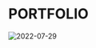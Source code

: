 # PORTFOLIO

![2022-07-29](https://user-images.githubusercontent.com/109910958/181741325-e1e5003b-83c2-4b7f-9439-06e00df9e390.png)

